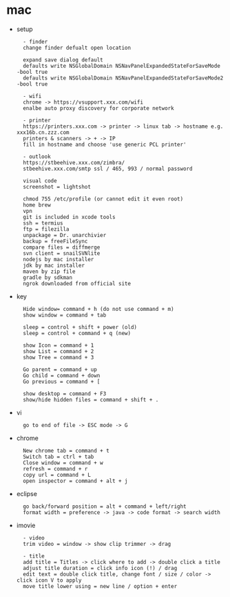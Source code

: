 # mac

- setup

        - finder
        change finder defualt open location
        
        expand save dialog default
        defaults write NSGlobalDomain NSNavPanelExpandedStateForSaveMode -bool true
        defaults write NSGlobalDomain NSNavPanelExpandedStateForSaveMode2 -bool true

        - wifi
        chrome -> https://vsupport.xxx.com/wifi
        enalbe auto proxy discovery for corporate network
        
        - printer
        https://printers.xxx.com -> printer -> linux tab -> hostname e.g. xxx16b.cn.zzz.com
        printers & scanners -> + -> IP
        fill in hostname and choose 'use generic PCL printer'
        
        - outlook
        https://stbeehive.xxx.com/zimbra/
        stbeehive.xxx.com/smtp ssl / 465, 993 / normal password
        
        visual code
        screenshot = lightshot

        chmod 755 /etc/profile (or cannot edit it even root)
        home brew
        vpn
        git is included in xcode tools
        ssh = termius
        ftp = filezilla
        unpackage = Dr. unarchivier
        backup = freeFileSync
        compare files = diffmerge
        svn client = snailSVNlite
        nodejs by mac installer
        jdk by mac installer
        maven by zip file
        gradle by sdkman
        ngrok downloaded from official site
        
- key

        Hide window= command + h (do not use command + m)
        show window = command + tab

        sleep = control + shift + power (old)
        sleep = control + command + q (new)

        show Icon = command + 1
        show List = command + 2
        show Tree = command + 3

        Go parent = command + up
        Go child = command + down
        Go previous = command + [

        show desktop = command + F3
        show/hide hidden files = command + shift + .

- vi

        go to end of file -> ESC mode -> G

- chrome

        New chrome tab = command + t
        Switch tab = ctrl + tab
        Close window = command + w
        refresh = command + r
        copy url = command + L
        open inspector = command + alt + j

- eclipse

        go back/forward position = alt + command + left/right
        format width = preference -> java -> code format -> search width
        
- imovie

        - video
        trim video = window -> show clip trimmer -> drag

        - title
        add title = Titles -> click where to add -> double click a title
        adjust title duration = click info icon (!) / drag
        edit text = double click title, change font / size / color -> click icon V to apply
        move title lower using = new line / option + enter


